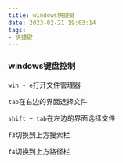 ```yaml
---
title: windows快捷键
date: 2023-02-21 19:03:14
tags: 
- 快捷键
---
```


### windows键盘控制

`win + e`打开文件管理器

`tab`在右边的界面选择文件

`shift + tab`在左边的界面选择文件

`f3`切换到上方搜索栏

`f4`切换到上方路径栏

